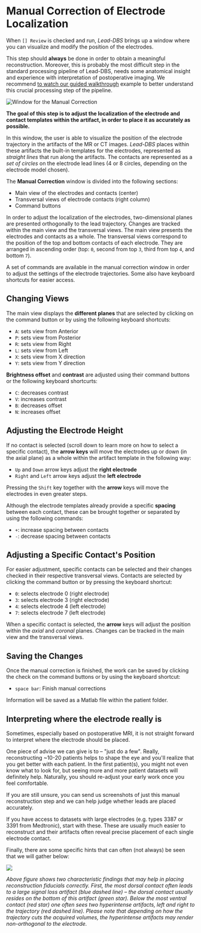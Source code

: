 # Manual Correction of Electrode Localization

When `[] Review` is checked and run, _Lead-DBS_ brings up a window where you can visualize and modify the position of the electrodes.

This step should **always** be done in order to obtain a meaningful reconstruction. Moreover, this is probably the most difficult step in the standard processing pipeline of Lead-DBS, needs some anatomical insight and experience with interpretation of postoperative imaging. We recommend [to watch our guided walkthrough](https://vimeo.com/184943472) example to better understand this crucial processing step of the pipeline.

![Window for the Manual Correction](https://gblobscdn.gitbook.com/assets%2F-LXNx2zMX4PuhHEzaST6%2F-LXNx5sod0JotQELyxmJ%2F-LXNx73mzsxeIW6N4uJs%2Fmanualcorrection.png?alt=media)

**The goal of this step is to adjust the localization of the electrode and contact templates within the artifact, in order to place it as accurately as possible.**

In this window, the user is able to visualize the position of the electrode trajectory in the artifacts of the MR or CT images. _Lead-DBS_ places within these artifacts the built-in templates for the electrodes, represented as _straight lines_ that run along the artifacts. The contacts are represented as a _set of circles_ on the electrode lead lines \(4 or 8 circles, depending on the electrode model chosen\).

The **Manual Correction** window is divided into the following sections:

* Main view of the electrodes and contacts \(center\)
* Transversal views of electrode contacts \(right column\)
* Command buttons

In order to adjust the localization of the electrodes, two-dimensional planes are presented orthogonally to the lead trajectory. Changes are tracked within the main view and the transversal views. The main view presents the electrodes and contacts as a whole. The transversal views correspond to the position of the top and bottom contacts of each electrode. They are arranged in ascending order \(top: `0`, second from top `3`, third from top `4`, and bottom `7`\).

A set of commands are available in the manual correction window in order to adjust the settings of the electrode trajectories. Some also have keyboard shortcuts for easier access.

## Changing Views <a id="changing-views"></a>

The main view displays the **different planes** that are selected by clicking on the command button or by using the following keyboard shortcuts:

* `A`: sets view from Anterior
* `P`: sets view from Posterior
* `R`: sets view from Right
* `L`: sets view from Left
* `X`: sets view from X direction
* `Y`: sets view from Y direction

**Brightness offset** and **contrast** are adjusted using their command buttons or the following keyboard shortcurts:

* `C`: decreases contrast
* `V`: increases contrast
* `B`: decreases offset
* `N`: increases offset

## Adjusting the Electrode Height <a id="adjusting-the-electrode-height"></a>

If no contact is selected \(scroll down to learn more on how to select a specific contact\), the **arrow keys** will move the electrodes up or down \(in the axial plane\) as a whole within the artifact template in the following way:

* `Up` and `Down` arrow keys adjust the **right electrode**
* `Right` and `Left` arrow keys adjust the **left electrode**

Pressing the `Shift` key together with the **arrow** keys will move the electrodes in even greater steps.

Although the electrode templates already provide a specific **spacing** between each contact, these can be brought together or separated by using the following commands:

* `+`: increase spacing between contacts
* `-`: decrease spacing between contacts

## Adjusting a Specific Contact's Position <a id="adjusting-a-specific-contacts-position"></a>

For easier adjustment, specific contacts can be selected and their changes checked in their respective transversal views. Contacts are selected by clicking the command button or by pressing the keyboard shortcut:

* `0`: selects electrode 0 \(right electrode\)
* `3`: selects electrode 3 \(right electrode\)
* `4`: selects electrode 4 \(left electrode\)
* `7`: selects electrode 7 \(left electrode\)

When a specific contact is selected, the **arrow** keys will adjust the position within the _axial_ and _coronal_ planes. Changes can be tracked in the main view and the transversal views.

## Saving the Changes <a id="saving-the-changes"></a>

Once the manual correction is finished, the work can be saved by clicking the check on the command buttons or by using the keyboard shortcut:

* `space bar`: Finish manual corrections

Information will be saved as a Matlab file within the patient folder.

## Interpreting where the electrode really is <a id="interpreting-where-the-electrode-really-is"></a>

Sometimes, especially based on postoperative MRI, it is not straight forward to interpret where the electrode should be placed.

One piece of advise we can give is to – "just do a few". Really, reconstructing ~10-20 patients helps to shape the eye and you'll realize that you get better with each patient. In the first patient\(s\), you might not even know what to look for, but seeing more and more patient datasets will definitely help. Naturally, you should re-adjust your early work once you feel comfortable.

If you are still unsure, you can send us screenshots of just this manual reconstruction step and we can help judge whether leads are placed accurately.

If you have access to datasets with large electrodes \(e.g. types 3387 or 3391 from Medtronic\), start with these. These are usually much easier to reconstruct and their artifacts often reveal precise placement of each single electrode contact.

Finally, there are some specific hints that can often \(not always\) be seen that we will gather below:

![](https://gblobscdn.gitbook.com/assets%2F-LXNx2zMX4PuhHEzaST6%2F-LXNx5sod0JotQELyxmJ%2F-LXNx73sRd6Zwhfkd6ec%2Fartifacts_small2.png?alt=media)

_Above figure shows two characteristic findings that may help in placing reconstruction fiducials correctly. First, the most dorsal contact often leads to a large signal loss artifact \(blue dashed line\) – the dorsal contact usually resides on the bottom of this artifact \(green star\). Below the most ventral contact \(red star\) one often sees two hyperintense artifacts, left and right to the trajectory \(red dashed line\). Please note that depending on how the trajectory cuts the acquired volumes, the hyperintense artifacts may render non-orthogonal to the electrode._

